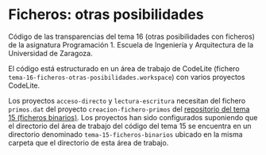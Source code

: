 # Ficheros: otras posibilidades

Código de las transparencias del tema 16 (otras posibilidades con ficheros) de la asignatura Programación 1. Escuela de Ingeniería y Arquitectura de la Universidad de Zaragoza.

El código está estructurado en un área de trabajo de CodeLite (fichero `tema-16-ficheros-otras-posibilidades.workspace`) con varios proyectos CodeLite.

Los proyectos `acceso-directo` y `lectura-escritura` necesitan del fichero `primos.dat` del proyecto `creacion-fichero-primos` del [repositorio del tema 15 (ficheros binarios)](https://github.com/prog1-eina/tema-15-ficheros-binarios). Los proyectos han sido configurados suponiendo que el directorio del área de trabajo del código del tema 15 se encuentra en un directorio denominado `tema-15-ficheros-binarios` ubicado en la misma carpeta que el directorio de esta área de trabajo.
